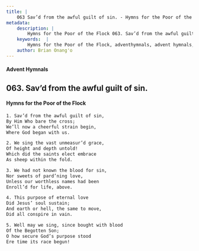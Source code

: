 ```yaml
---
title: |
    063 Sav’d from the awful guilt of sin. - Hymns for the Poor of the Flock
metadata:
    description: |
        Hymns for the Poor of the Flock 063. Sav’d from the awful guilt of sin.. Sav’d from the awful guilt of sin, By Him Who bare the cross;  We’ll now a cheerful strain begin,  Where God began with us. 
    keywords:  |
        Hymns for the Poor of the Flock, adventhymnals, advent hymnals, Sav’d from the awful guilt of sin., Sav’d from the awful guilt of sin,, 
    author: Brian Onang'o
---
```


#### Advent Hymnals
## 063. Sav’d from the awful guilt of sin.
####  Hymns for the Poor of the Flock

```txt
1. Sav’d from the awful guilt of sin,
By Him Who bare the cross; 
We’ll now a cheerful strain begin, 
Where God began with us.

2. We sing the vast unmeasur’d grace,
Of height and depth untold! 
Which did the saints elect embrace 
As sheep within the fold.

3. We had not known the blood for sin,
Nor sweets of pard’ning love,
Unless our worthless names had been 
Enroll’d for life, above.

4. This purpose of eternal love
Did Jesus’ soul sustain;
And earth or hell, the same to move,
Did all conspire in vain.

5. Well may we sing, since bought with blood
Of the Begotten Son;
O how secure God’s purpose stood 
Ere time its race begun!
```